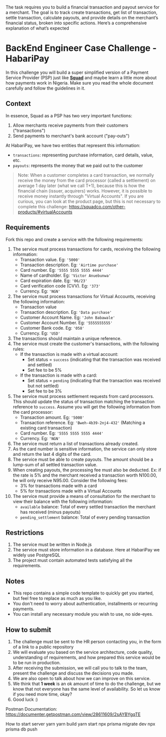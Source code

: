 The task requires you to build a financial transaction and payout service for a merchant. The goal is to track create transactions, get list of transaction, settle transaction, calculate payouts, and provide details on the merchant’s financial status, broken into specific actions. Here’s a comprehensive explanation of what’s expected

# BackEnd Engineer Case Challenge - HabariPay

In this challenge you will build a super simplified version of a Payment Service Provider (PSP) just like [**Squad**](https://squadco.com) and maybe learn a little more about how payments work in Nigeria.
Make sure you read the whole document carefully and follow the guidelines in it.

## Context

In essence, Squad as a PSP has two very important functions:

1. Allow merchants receive payments from their customers ("transactions")
2. Send payments to merchant's bank account ("pay-outs")

At HabariPay, we have two entities that represent this information:

* `transactions`: representing purchase information, card details, value, etc.
* `payouts`: represents the money that we paid out to the customer

> Note: When a customer completes a card transaction, we normally receive the money from the card processor (called a settlement) 
on average 1 day later (what we call T+1), because this is how the financial chain (issuer, acquirers) works. 
However, it is possible to receive money instantly through "Virtual Accounts". 
If you are curious, you can look at the product page, but this is not necessary to complete this challenge: https://squadco.com/other-products/#virtualAccounts

## Requirements

Fork this repo and create a service with the following requirements:

1. The service must process transactions for cards, receiving the following information:
    * Transaction value. Eg: `'5000'`
    * Transaction description. Eg: `'Airtime purchase'`
    * Card number. Eg: `'5555 5555 5555 4444'`
    * Name of cardholder. Eg: `'Victor Anuebunwa'`
    * Card expiration date. Eg: `'06/23'`
    * Card verification code (CVV). Eg: `'373'`
    * Currency. Eg: `'NGN'`
2. The service must process transactions for Virtual Accounts, receiving the following information:
   * Transaction value
   * Transaction description. Eg: `'Data purchase'`
   * Customer Account Name. Eg: `'John Babawale'`
   * Customer Account Number. Eg: `'5555555555'`
   * Customer Bank code. Eg: `'058'`
   * Currency. Eg: `'USD'`
3. The transactions should maintain a unique reference.
4. The service must create the customer's transactions, with the following rules:
   * If the transaction is made with a virtual account:
      * Set status = `success` (indicating that the transaction was received and settled)
      * Set fee to be 5%
   * If the transaction is made with a card:
      * Set status = `pending` (indicating that the transaction was received but not settled)
      * Set fee to be 3%
5. The service must process settlement requests from card processors. This should update the status of transaction matching the transaction reference to `success`. Assume you will get the following information from the card processor:
   * Transaction amount. Eg: `'5000'`
   * Transaction reference. Eg: `'Bweh-4b39-2nj4-432'` (Matching a existing card transaction)
   * Card number. Eg: `'5555 5555 5555 4444'`
   * Currency. Eg: `'NGN'`
6. The service must return a list of transactions already created.
7. As the card number is sensitive information, the service can only store and return the last 4 digits of the card.
8. The service must be able to create payouts. The amount should be a lump-sum of all settled transaction value.
9. When creating payouts, the processing fee must also be deducted. 
Ex: if the rate is 5% and the merchant received a transaction worth N100.00, he will only receive N95.00. Consider the following fees:
    * 3% for transactions made with a card
    * 5% for transactions made with a Virtual Accounts
10. The service must provide a means of consultation for the merchant to view their balance with the following information:
     * `available` balance: Total of every settled transaction the merchant has received (minus payouts)
     * `pending_settlement` balance: Total of every pending transaction

## Restrictions

1. The service must be written in Node.js
2. The service must store information in a database. Here at HabariPay we widely use PostgreSQL
3. The project must contain automated tests satisfying all the requirements.

## Notes
- This repo contains a simple code template to quickly get you started, but feel free to replace as much as you like.
- You don't need to worry about authentication, installments or recurring payments.
- You can install any necessary module you wish to use, no side-eyes.

## How to submit

1. The challenge must be sent to the HR person contacting you, in the form of a link to a public repository
2. We will evaluate you based on the service architecture, code quality, understanding of requirements, and how prepared this service would be to be run in production.
3. After receiving the submission, we will call you to talk to the team, present the challenge and discuss the decisions you made.
4. We are also open to talk about how we can improve on this service.
5. We think that **1 week** is an ok amount of time to do the challenge, but we know that not everyone has the same level of availability. So let us know if you need more time, okay?
6. Good luck :)



Postman Documentation:  https://documenter.getpostman.com/view/28611609/2sAYBYgqTE

How to start server
yarn
yarn build
yarn start
npx prisma migrate dev
npx prisma db push